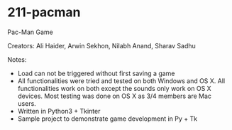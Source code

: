 # 211-pacman
Pac-Man Game

Creators: Ali Haider, Arwin Sekhon, Nilabh Anand, Sharav Sadhu

Notes:
- Load can not be triggered without first saving a game
- All functionalities were tried and tested on both Windows and OS X. All functionalities work on both except the sounds only work on OS X devices. Most testing was done on OS X as 3/4 members are Mac users.
- Written in Python3 + Tkinter
- Sample project to demonstrate game development in Py + Tk
